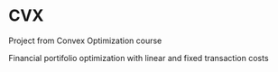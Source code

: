 # CVX
Project from Convex Optimization course

Financial portifolio optimization with linear and fixed transaction costs 
